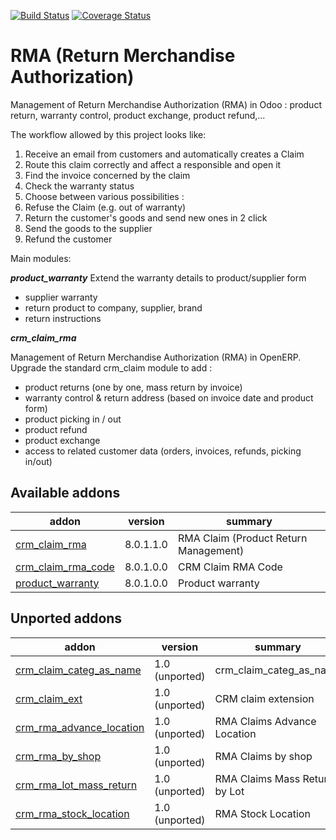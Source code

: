 [![Build Status](https://travis-ci.org/OCA/rma.svg?branch=8.0)](https://travis-ci.org/OCA/rma)
[![Coverage Status](https://coveralls.io/repos/OCA/rma/badge.png?branch=8.0)](https://coveralls.io/r/OCA/rma?branch=8.0)

RMA (Return Merchandise Authorization) 
=======================================

Management of Return Merchandise Authorization (RMA) in Odoo : product return, warranty control, product exchange, product refund,...

The workflow allowed by this project looks like:

1. Receive an email from customers and automatically creates a Claim
1. Route this claim correctly and affect a responsible and open it
1. Find the invoice concerned by the claim
1. Check the warranty status
1. Choose between various possibilities :
  1. Refuse the Claim (e.g. out of warranty)
  1. Return the customer's goods and send new ones in 2 click
  1. Send the goods to the supplier
  1. Refund the customer


Main modules:

***product_warranty***
Extend the warranty details to product/supplier form
* supplier warranty
* return product to company, supplier, brand
* return instructions

***crm_claim_rma***

Management of Return Merchandise Authorization (RMA) in OpenERP.
Upgrade the standard crm_claim module to add :
* product returns (one by one, mass return by invoice)
* warranty control & return address (based on invoice date and product form)
* product picking in / out
* product refund
* product exchange
* access to related customer data (orders, invoices, refunds, picking in/out)


[//]: # (addons)
Available addons
----------------
addon | version | summary
--- | --- | ---
[crm_claim_rma](crm_claim_rma/) | 8.0.1.1.0 | RMA Claim (Product Return Management)
[crm_claim_rma_code](crm_claim_rma_code/) | 8.0.1.0.0 | CRM Claim RMA Code
[product_warranty](product_warranty/) | 8.0.1.0.0 | Product warranty

Unported addons
---------------
addon | version | summary
--- | --- | ---
[crm_claim_categ_as_name](__unported__/crm_claim_categ_as_name/) | 1.0 (unported) | crm_claim_categ_as_name
[crm_claim_ext](__unported__/crm_claim_ext/) | 1.0 (unported) | CRM claim extension
[crm_rma_advance_location](__unported__/crm_rma_advance_location/) | 1.0 (unported) | RMA Claims Advance Location
[crm_rma_by_shop](__unported__/crm_rma_by_shop/) | 1.0 (unported) | RMA Claims by shop
[crm_rma_lot_mass_return](__unported__/crm_rma_lot_mass_return/) | 1.0 (unported) | RMA Claims Mass Return by Lot
[crm_rma_stock_location](__unported__/crm_rma_stock_location/) | 1.0 (unported) | RMA Stock Location

[//]: # (end addons)
